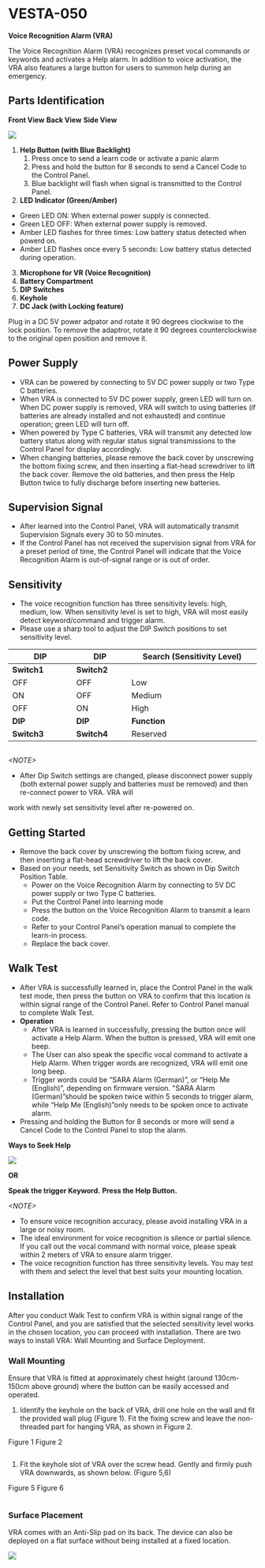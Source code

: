 # VESTA-050

**Voice Recognition Alarm (VRA)**

The Voice Recognition Alarm (VRA) recognizes preset vocal commands or keywords and activates a Help alarm. In addition to voice activation, the VRA also features a large button for users to summon help during an emergency.

## **Parts Identification**

&#x20;                      **Front View**                                              **Back View**                                           **Side View**

![](<.gitbook/assets/0 (48).jpeg>)

1. **Help Button (with Blue Backlight)**
   1. Press once to send a learn code or activate a panic alarm
   2. Press and hold the button for 8 seconds to send a Cancel Code to the Control Panel.
   3. Blue backlight will flash when signal is transmitted to the Control Panel.
2. **LED Indicator (Green/Amber)**

* Green LED ON: When external power supply is connected.
* Green LED OFF: When external power supply is removed.
* Amber LED flashes for three times: Low battery status detected when powerd on.
* Amber LED flashes once every 5 seconds: Low battery status detected during operation.

3. **Microphone for VR (Voice Recognition)**
4. **Battery Compartment**
5. **DIP Switches**
6. **Keyhole**
7. **DC Jack (with Locking feature)**

Plug in a DC 5V power adpator and rotate it 90 degrees clockwise to the lock position. To remove the adaptror, rotate it 90 degrees counterclockwise to the original open position and remove it.

## **Power Supply**

* VRA can be powered by connecting to 5V DC power supply or two Type C batteries.
* When VRA is connected to 5V DC power supply, green LED will turn on. When DC power supply is removed, VRA will switch to using batteries (if batteries are already installed and not exhausted) and continue operation; green LED will turn off.
* When powered by Type C batteries, VRA will transmit any detected low battery status along with regular status signal transmissions to the Control Panel for display accordingly.
* When changing batteries, please remove the back cover by unscrewing the bottom fixing screw, and then inserting a flat-head screwdriver to lift the back cover. Remove the old batteries, and then press the Help Button twice to fully discharge before inserting new batteries.

## **Supervision Signal**

* After learned into the Control Panel, VRA will automatically transmit Supervision Signals every 30 to 50 minutes.
* If the Control Panel has not received the supervision signal from VRA for a preset period of time, the Control Panel will indicate that the Voice Recognition Alarm is out-of-signal range or is out of order.

## **Sensitivity**

* The voice recognition function has three sensitivity levels: high, medium, low. When sensitivity level is set to high, VRA will most easily detect keyword/command and trigger alarm.
* Please use a sharp tool to adjust the DIP Switch positions to set sensitivity level.

<table><thead><tr><th width="120">DIP</th><th width="100">DIP</th><th width="265">Search (Sensitivity Level)</th></tr></thead><tbody><tr><td><strong>Switch1</strong> </td><td><strong>Switch2</strong></td><td> </td></tr><tr><td>OFF</td><td>OFF</td><td>Low</td></tr><tr><td>ON</td><td>OFF</td><td>Medium</td></tr><tr><td>OFF</td><td>ON</td><td>High</td></tr><tr><td><strong>DIP</strong></td><td><strong>DIP</strong></td><td><strong>Function</strong></td></tr><tr><td><strong>Switch3</strong></td><td><strong>Switch4</strong></td><td>Reserved</td></tr></tbody></table>

<div align="left"><figure><img src=".gitbook/assets/image (1) (1) (1) (1) (1) (1) (1) (1) (1) (1) (1) (1) (1) (1) (1) (1) (1) (1) (1) (1) (1) (1) (1) (1) (1).png" alt=""><figcaption></figcaption></figure></div>

_\<NOTE>_

* After Dip Switch settings are changed, please disconnect power supply (both external power supply and batteries must be removed) and then re-connect power to VRA. VRA will

work with newly set sensitivity level after re-powered on.

## **Getting Started**

* Remove the back cover by unscrewing the bottom fixing screw, and then inserting a flat-head screwdriver to lift the back cover.
* Based on your needs, set Sensitivity Switch as shown in Dip Switch Position Table.
  * Power on the Voice Recognition Alarm by connecting to 5V DC power supply or two Type C batteries.
  * Put the Control Panel into learning mode
  * Press the button on the Voice Recognition Alarm to transmit a learn code.
  * Refer to your Control Panel’s operation manual to complete the learn-in process.
  * Replace the back cover.

## **Walk Test**

* After VRA is successfully learned in, place the Control Panel in the walk test mode, then press the button on VRA to confirm that this location is within signal range of the Control Panel. Refer to Control Panel manual to complete Walk Test.
* **Operation**
  * After VRA is learned in successfully, pressing the button once will activate a Help Alarm. When the button is pressed, VRA will emit one beep.
  * The User can also speak the specific vocal command to activate a Help Alarm. When trigger words are recognized, VRA will emit one long beep.
  * Trigger words could be “SARA Alarm (German)”, or “Help Me (English)”, depending on firmware version. "SARA Alarm (German)”should be spoken twice within 5 seconds to trigger alarm, while “Help Me (English)”only needs to be spoken once to activate alarm.
* Pressing and holding the Button for 8 seconds or more will send a Cancel Code to the Control Panel to stop the alarm.

&#x20;                                                                      **Ways to Seek Help**

![](<.gitbook/assets/3 (55).png>)

&#x20;                                                                               **OR**

&#x20;           **Speak the trigger Keyword.**                                      **Press the Help Button.**

_\<NOTE>_

* To ensure voice recognition accuracy, please avoid installing VRA in a large or noisy room.
* The ideal environment for voice recognition is silence or partial silence. If you call out the vocal command with normal voice, please speak within 2 meters of VRA to ensure alarm trigger.
* The voice recognition function has three sensitivity levels. You may test with them and select the level that best suits your mounting location.

## **Installation**

After you conduct Walk Test to confirm VRA is within signal range of the Control Panel, and you are satisfied that the selected sensitivity level works in the chosen location, you can proceed with installation. There are two ways to install VRA: Wall Mounting and Surface Deployment.

### **Wall Mounting**

Ensure that VRA is fitted at approximately chest height (around 130cm-150cm above ground) where the button can be easily accessed and operated.

1. Identify the keyhole on the back of VRA, drill one hole on the wall and fit the provided wall plug (Figure 1). Fit the fixing screw and leave the non-threaded part for hanging VRA, as shown in Figure 2.

&#x20;                                                 Figure 1                                                           Figure 2

<figure><img src=".gitbook/assets/Imagen vesta-050.png" alt=""><figcaption></figcaption></figure>

1. Fit the keyhole slot of VRA over the screw head. Gently and firmly push VRA downwards, as shown below. (Figure 5,6)

&#x20;                          Figure 5                                                                                 Figure 6

<figure><img src=".gitbook/assets/image (3) (1) (1) (1) (1) (1) (1) (1) (1) (1) (1) (1).png" alt=""><figcaption></figcaption></figure>

### **Surface Placement**

VRA comes with an Anti-Slip pad on its back. The device can also be deployed on a flat surface without being installed at a fixed location.

![](<.gitbook/assets/9 (37).png>)

